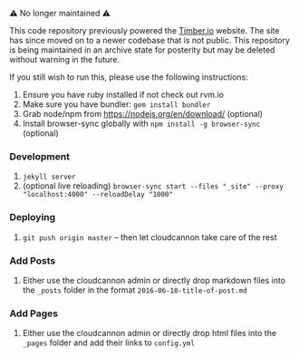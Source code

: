 :warning: No longer maintained :warning:

This code repository previously powered the [Timber.io](https://timber.io/)
website. The site has since moved on to a newer codebase that is not public.
This repository is being maintained in an archive state for posterity but may be
deleted without warning in the future.

If you still wish to run this, please use the following instructions:

1. Ensure you have ruby installed if not check out rvm.io
2. Make sure you have bundler: `gem install bundler`
3. Grab node/npm from https://nodejs.org/en/download/ (optional)
4. Install browser-sync globally with `npm install -g browser-sync` (optional)

### Development

1. `jekyll server`
2. (optional live reloading) `browser-sync start --files "_site" --proxy "localhost:4000" --reloadDelay "1000"`

### Deploying

1. `git push origin master` – then let cloudcannon take care of the rest

### Add Posts

1. Either use the cloudcannon admin or directly drop markdown files into the `_posts` folder in the format `2016-06-10-title-of-post.md`

### Add Pages

1. Either use the cloudcannon admin or directly drop html files into the `_pages` folder and add their links to `config.yml`
